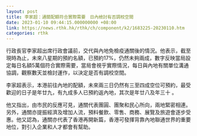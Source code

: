 ```yaml
---
layout: post
title: 李家超：通關配額符合實際需要　日內檢討有否調校空間
date: 2023-01-10 09:44:15.000000000 +08:00
link: https://news.rthk.hk/rthk/ch/component/k2/1683225-20230110.htm
categories: rthk
---
```


行政長官李家超出席行政會議前，交代與內地免檢疫通關後的情況。他表示，截至現時為止，未來八星期的預約名額，已預約17%，仍然未夠兩成，數字反映當局設定每日名額5萬個符合實際需要，當局會視乎實際情況，每日與內地有關單位溝通協調，觀察數天並檢討運作，以決定是否有調校空間。

李家超表示，本港前往內地的配額，未來兩三日仍然有三至四成空位可預約，最受歡迎的日子是年廿九，有九成多人已預約返內地，其次是年廿八及年三十 。

他又指出，由市民的反應可見，通關代表團圓、團聚和民心所向，兩地緊密相連。另外，通關亦提振經濟及增加人流，預料餐飲、零售、商務、展覽及旅遊會逐步受惠。他又認為，通關亦代表了香港再開新篇，香港可發揮背靠內地聯通世界的重要地位，對引入企業和人才都會有幫助。
